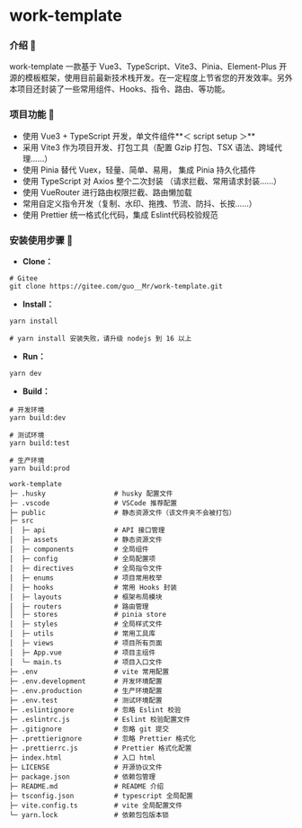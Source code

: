 # work-template

### 介绍 📖

work-template 一款基于 Vue3、TypeScript、Vite3、Pinia、Element-Plus 开源的模板框架，使用目前最新技术栈开发。在一定程度上节省您的开发效率。另外本项目还封装了一些常用组件、Hooks、指令、路由、等功能。

### 项目功能 🔨

- 使用 Vue3 + TypeScript 开发，单文件组件**＜ script setup ＞**
- 采用 Vite3 作为项目开发、打包工具（配置 Gzip 打包、TSX 语法、跨域代理……）
- 使用 Pinia 替代 Vuex，轻量、简单、易用， 集成 Pinia 持久化插件
- 使用 TypeScript 对 Axios 整个二次封装 （请求拦截、常用请求封装……）
- 使用 VueRouter 进行路由权限拦截、路由懒加载
- 常用自定义指令开发（复制、水印、拖拽、节流、防抖、长按……）
- 使用 Prettier 统一格式化代码，集成 Eslint代码校验规范

### 安装使用步骤 📔

- **Clone：**

```text
# Gitee
git clone https://gitee.com/guo__Mr/work-template.git
```

- **Install：**

```text
yarn install

# yarn install 安装失败，请升级 nodejs 到 16 以上
```

- **Run：**

```text
yarn dev
```

- **Build：**

```text
# 开发环境
yarn build:dev

# 测试环境
yarn build:test

# 生产环境
yarn build:prod
```

```text
work-template
├─ .husky                 # husky 配置文件
├─ .vscode                # VSCode 推荐配置
├─ public                 # 静态资源文件（该文件夹不会被打包）
├─ src
│  ├─ api                 # API 接口管理
│  ├─ assets              # 静态资源文件
│  ├─ components          # 全局组件
│  ├─ config              # 全局配置项
│  ├─ directives          # 全局指令文件
│  ├─ enums               # 项目常用枚举
│  ├─ hooks               # 常用 Hooks 封装
│  ├─ layouts             # 框架布局模块
│  ├─ routers             # 路由管理
│  ├─ stores              # pinia store
│  ├─ styles              # 全局样式文件
│  ├─ utils               # 常用工具库
│  ├─ views               # 项目所有页面
│  ├─ App.vue             # 项目主组件
│  └─ main.ts             # 项目入口文件
├─ .env                   # vite 常用配置
├─ .env.development       # 开发环境配置
├─ .env.production        # 生产环境配置
├─ .env.test              # 测试环境配置
├─ .eslintignore          # 忽略 Eslint 校验
├─ .eslintrc.js           # Eslint 校验配置文件
├─ .gitignore             # 忽略 git 提交
├─ .prettierignore        # 忽略 Prettier 格式化
├─ .prettierrc.js         # Prettier 格式化配置
├─ index.html             # 入口 html
├─ LICENSE                # 开源协议文件
├─ package.json           # 依赖包管理
├─ README.md              # README 介绍
├─ tsconfig.json          # typescript 全局配置
├─ vite.config.ts         # vite 全局配置文件
└─ yarn.lock              # 依赖包包版本锁
```
